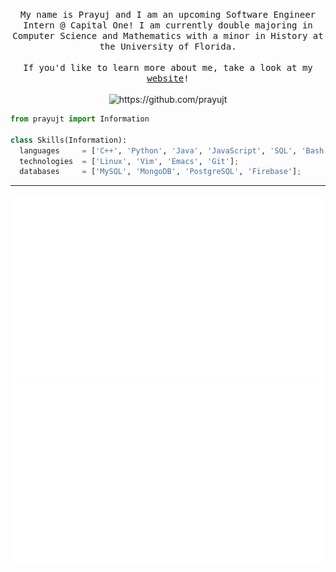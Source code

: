 <!-- ### Hi there 👋 -->
<p align="center">
  <samp>
My name is Prayuj and I am an upcoming Software Engineer Intern @ Capital One! I am currently double majoring in Computer Science and Mathematics with a minor in History at the University of Florida.
  </samp>
  <br/><br/>
  <samp>
	  If you'd like to learn more about me, take a look at my <a href="http://prayujt.com/" target="_blank">website</a>!
  </samp>
  <br/><br/>
  <img src="https://komarev.com/ghpvc/?username=prayujt&style=flat-square" alt="https://github.com/prayujt" />
</p>

```python
from prayujt import Information

class Skills(Information):
  languages     = ['C++', 'Python', 'Java', 'JavaScript', 'SQL', 'Bash', 'LaTeX'];
  technologies  = ['Linux', 'Vim', 'Emacs', 'Git'];
  databases     = ['MySQL', 'MongoDB', 'PostgreSQL', 'Firebase'];
```

<hr/>
<div align="center">
  <a href="https://github.com/prayujt">
    <img src="https://raw.githubusercontent.com/prayujt/github-stats/master/generated/overview.svg#gh-dark-mode-only" />
  </a>
  <a href="https://github.com/prayujt">
    <img src="https://raw.githubusercontent.com/prayujt/github-stats/master/generated/languages.svg#gh-dark-mode-only" />
  </a>
</div>
